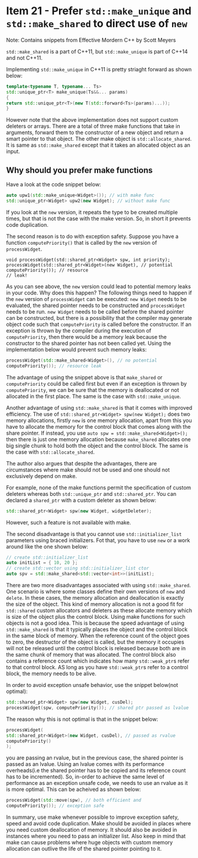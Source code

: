 # Item 21 - Prefer `std::make_unique` and `std::make_shared` to direct use of `new`

Note: Contains snippets from Effective Mordern C++ by Scott Meyers

`std::make_shared` is a part of C++11, but `std::make_unique` is part of C++14 and not C++11.

Implementing `std::make_unique` in C++11 is pretty striaght forward as shown below:

```c++
template<typename T, typename... Ts>
std::unique_ptr<T> make_unique(Ts&&... params)
{
return std::unique_ptr<T>(new T(std::forward<Ts>(params)...));
}
```
However note that the above implementation does not support custom deleters or arrays. There are a total of three make functions that take
in arguments, forward them to the constructor of a new object and return a smart pointer to that object. The other make object is
`std::allocate_shared`. It is same as `std::make_shared` except that it takes an allocated object as an input.

## Why should you prefer make functions

Have a look at the code snippet below:

```c++
auto upw1(std::make_unique<Widget>()); // with make func
std::unique_ptr<Widget> upw2(new Widget); // without make func
```

If you look at the `new` version, it repeats the type to be created multiple times, but that is not the case with the make version. So, 
in short it prevents code duplication.

The second reason is to do with exception safety. Suppose you have a function `computePriority()` that is called by the `new` version of 
`processWidget`.
```
void processWidget(std::shared_ptr<Widget> spw, int priority);
processWidget(std::shared_ptr<Widget>(new Widget), // potential
computePriority()); // resource
// leak!
```
As you can see above, the `new` version could lead to potential memory leaks in your code. Why does this happen? The following things 
need to happen if the `new` version of `processWidget` can be executed: `new Widget` needs to be evaluated, the shared pointer needs to 
be constructed and `processWidget` needs to be run. `new Widget` needs to be called before the shared pointer can be constructed, but there
is a possibility that the compiler may generate object code such that `computePriority` is called before the constructor. If an 
exception is thrown by the compiler during the execution of `computePriority`, then there would be a memory leak because
the constructor to the shared pointer has not been called yet. Using the implementation below would prevent such memory leaks:
```c++
processWidget(std::make_shared<Widget>(), // no potential
computePriority()); // resource leak
```
The advantage of using the snippet above is that `make_shared` or `computePriority` could be called first but even if an exception is
thrown by `computePriority`, we can be sure that the memory is deallocated or not allocated in the first place. The same is the case
with `std::make_unique`.

Another advantage of using `std::make_shared` is that it comes with improved efficiency. The use of `std::shared_ptr<Widget> spw(new Widget);` does two memory allocations, firstly `new` is one memory allocation, apart from this you have to allocate the 
memory for the control block that comes along with the share pointer. If instead, you use `auto spw = std::make_shared<Widget>();`
then there is just one memory allocation because `make_shared` allocates one big single chunk to hold both the object and the control
block. The same is the case with `std::allocate_shared`. 

The author also argues that despite the advantages, there are circumstances where make should not be used and one should not exclusively
depend on make.

For example, none of the make functions permit the specification of custom deleters whereas both `std::unique_ptr` and `std::shared_ptr`. You can declared a `shared_ptr` with a custom deleter as shown below:
```c++
std::shared_ptr<Widget> spw(new Widget, widgetDeleter);
```
However, such a feature is not available with make.

The second disadvantage is that you cannot use `std::initializer_list` parameters using braced initializers. Fot that, you have to use 
`new` or a work around like the one shown below:

```c++
// create std::initializer_list
auto initList = { 10, 20 };
// create std::vector using std::initializer_list ctor
auto spv = std::make_shared<std::vector<int>>(initList);
```
There are two more disadvantages associated with using `std::make_shared`. One scenario is where some classes define their own 
versions of `new` and `delete`. In these cases, the memory allocation and deallocation is exactly the size of the object. This 
kind of memory allocation is not a good fit for `std::shared` custom allocators and deleters as these allocate memory which is size of
the object plus the control block. Using make functions for such objects is not a good idea. This is because the speed advantage of
using `std::make_shared` is that it typically places the object and the control block in the same block of memory. When the 
reference count of the object goes to zero, the destructor of the object is called, but the memory it occupies will not be released
until the control block is released because both are in the same chunk of memory that was allocated.
The control block also contains a reference count which indicates how many `std::weak_ptr`s refer to that control block. AS long 
as you have `std::weak_ptr`s refer to a control block, the memory needs to be alive.

In order to avoid exception unsafe behavior, use the snippet below(not optimal):
```c++
std::shared_ptr<Widget> spw(new Widget, cusDel);
processWidget(spw, computePriority()); // shared ptr passed as lvalue
```
The reason why this is not optimal is that in the snippet below:
```c++
processWidget(
std::shared_ptr<Widget>(new Widget, cusDel), // passed as rvalue
computePriority()
);
```
you are passing an rvalue, but in the previous case, the shared pointer is passed as an lvalue. Using an lvalue comes with its
performance overheads(i.e the shared pointer has to be copied and its reference count has to be incremented).
So, in-order to achieve the same level of performance as an exception unsafe code, we needs to use an rvalue as it is more optimal.
This can be acheived as shown below:
```c++
processWidget(std::move(spw), // both efficient and
computePriority()); // exception safe
```

In summary, use make whenever possible to improve exception safety, speed and avoid code duplication. Make should be avoided in places
where you need custom deallocation of memory. It should also be avoided in instances where you need to pass an initializer list. Also keep in mind that make can cause problems where huge objects with custom memory allocation can outlive the life of the shared pointer
pointing to it.






